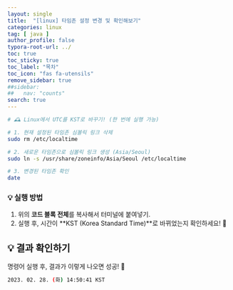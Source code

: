 ```yaml
---
layout: single
title:  "[linux] 타임존 설정 변경 및 확인해보기"
categories: linux
tag: [ java ]
author_profile: false
typora-root-url: ../
toc: true
toc_sticky: true
toc_label: "목차"
toc_icon: "fas fa-utensils" 
remove_sidebar: true
##sidebar:
##   nav: "counts"
search: true
---
```


```bash
# 🕰️ Linux에서 UTC를 KST로 바꾸기! (한 번에 실행 가능)

# 1. 현재 설정된 타임존 심볼릭 링크 삭제
sudo rm /etc/localtime

# 2. 새로운 타임존으로 심볼릭 링크 생성 (Asia/Seoul)
sudo ln -s /usr/share/zoneinfo/Asia/Seoul /etc/localtime

# 3. 변경된 타임존 확인
date

```

### 💡 실행 방법

1. 위의 **코드 블록 전체**를 복사해서 터미널에 붙여넣기.
2. 실행 후, 시간이 **KST (Korea Standard Time)**로 바뀌었는지 확인하세요! 🎉



## 💡 결과 확인하기

명령어 실행 후, 결과가 이렇게 나오면 성공! 🎉

```bash
2023. 02. 28. (화) 14:50:41 KST
```

